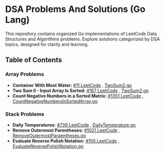# DSA Problems And Solutions (Go Lang)

This repository contains organized Go implementations of LeetCode Data Structures and Algorithms problems. Explore solutions categorized by DSA topics, designed for clarity and learning.

## Table of Contents

### Array Problems

-   **Container With Most Water:** [#11 LeetCode](https://leetcode.com/problems/container-with-most-water/description/?envType=problem-list-v2&envId=array) , [TwoSum2.go](./Src/LeetCode/ContainerWithMostWater.go)
-   **Two Sum II - Input Array Is Sorted:** [#167 LeetCode](https://leetcode.com/problems/two-sum-ii-input-array-is-sorted/description/?envType=problem-list-v2&envId=array) , [TwoSum2.go](./Src/LeetCode/TwoSum2.go)
-   **Count Negative Numbers in a Sorted Matrix:** [#1351 LeetCode](https://leetcode.com/problems/count-negative-numbers-in-a-sorted-matrix/description/?envType=problem-list-v2&envId=array) , [CountNegativeNumbersInSortedArray.go](./Src/LeetCode/CountNegativeNumbersInSortedArray.go)


### Stack Problems

-   **Daily Temperatures:** [#739 LeetCode](https://leetcode.com/problems/daily-temperatures/description/) , [DailyTemperature.go](./Src/LeetCode//DailyTemperature.go)
-   **Remove Outermost Parentheses:** [#1021 LeetCode](https://leetcode.com/problems/remove-outermost-parentheses/description/) , [RemoveOutermostParaentheses.go](./Src/LeetCode/RemoveOutermostParaentheses.go)
-   **Evaluate Reverse Polish Notation:** [#150 LeetCode](https://leetcode.com/problems/evaluate-reverse-polish-notation/description/) , [EvaluateReversePolishNotation.go](./Src/LeetCode//EvaluateReversePolishNotation.go)
